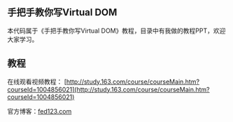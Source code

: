 ## 手把手教你写Virtual DOM
本代码属于《手把手教你写Virtual DOM》教程，目录中有我做的教程PPT，欢迎大家学习。

## 教程
在线观看视频教程：
[http://study.163.com/course/courseMain.htm?courseId=1004856021](http://study.163.com/course/courseMain.htm?courseId=1004856021)

官方博客：[fed123.com](http://fed123.com)